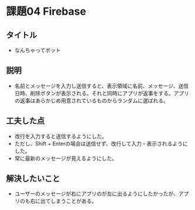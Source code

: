 # 課題04 Firebase
## タイトル
- なんちゃってボット
## 説明
- 名前とメッセージを入力し送信すると、表示領域に名前、メッセージ、送信日時、削除ボタンが表示される。それと同時にアプリが返事をする。アプリの返事はあらかじめ用意されているものからランダムに選ばれる。
## 工夫した点
- 改行を入力すると送信するようにした。
- ただし、Shift + Enterの場合は送信せず、改行して入力・表示されるようにした。
- 常に最新のメッセージが見えるようにした。
## 解決したいこと
- ユーザーのメッセージが右にアプリのが左に出るようにしたかったが、アプリのも右に出てしまうことがある。